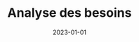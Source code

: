 ---
title: Analyse des besoins
date: 2023-01-01
tags: []
categories: competences-humaines
image: /images/competences-humaines/analyse-des-besoins/featured-image.png
---